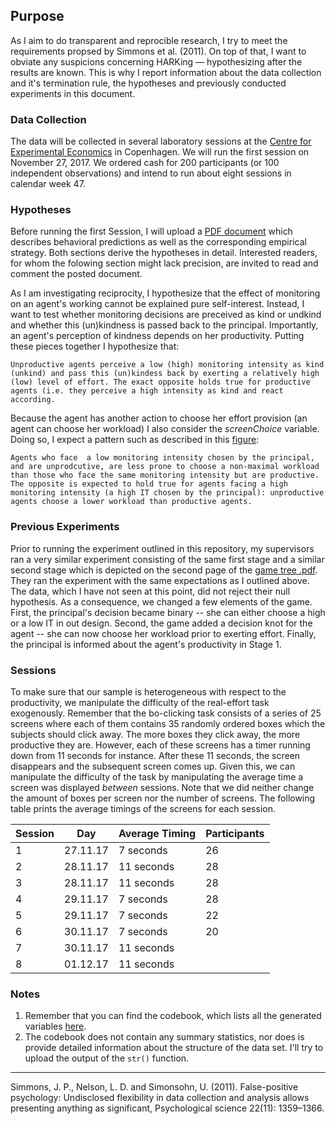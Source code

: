 ## Purpose

As I aim to do transparent and reprocible research, I try to meet the requirements propsed by Simmons et al. (2011). On top of that, I want to obviate any suspicions concerning HARKing — hypothesizing after the results are known. This is why I report information about the data collection and it's termination rule, the hypotheses and previously conducted experiments in this document.


### Data Collection

The data will be collected in several laboratory sessions at the [Centre for Experimental Economics](http://www.econ.ku.dk/cee/) in Copenhagen. We will run the first session on November 27, 2017. We ordered cash for 200 participants (or 100 independent observations) and intend to run about eight sessions in calendar week 47.


### Hypotheses

Before running the first Session, I will upload a [PDF document]() which describes behavioral predictions as well as the corresponding  empirical strategy. Both sections derive the hypotheses in detail. Interested readers, for whom the folowing section might lack precision, are invited to read and comment the posted document.

As I am investigating reciprocity, I hypothesize that the effect of monitoring on an agent's working cannot be explained pure self-interest. Instead, I want to test whether monitoring decisions are preceived as kind or undkind and whether this (un)kindness is passed back to the principal. Importantly, an agent's perception of kindness depends on her productivity. Putting these pieces together I hypothesize that:

`Unproductive agents perceive a low (high) monitoring intensity as kind (unkind) and pass this (un)kindess back by exerting a relatively high (low) level of effort. The exact opposite holds true for productive agents (i.e. they perceive a high intensity as kind and react according.`

Because the agent has another action to choose her effort provision (an agent can choose her workload) I also consider the *screenChoice* variable. Doing so, I expect a pattern such as described in this [figure](https://github.com/Howquez/The-hidden-Benefits-of-Monitoring/blob/master/Figures/03_Histogram.pdf): 

`Agents who face  a low monitoring intensity chosen by the principal, and are unprodcutive, are less prone to choose a non-maximal workload than those who face the same monitoring intensity but are productive. The opposite is expected to hold true for agents facing a high monitoring intensity (a high IT chosen by the principal): unproductive agents choose a lower workload than productive agents.`


### Previous Experiments

Prior to running the experiment outlined in this repository, my supervisors ran a very similar experiment consisting of the same first stage and a similar second stage which is depicted on the second page of the [game tree .pdf](https://github.com/Howquez/The-hidden-Benefits-of-Monitoring/blob/master/Figures/20170920_GameTree.pdf). They ran the experiment with the same expectations as I outlined above. The data, which I have not seen at this point, did not reject their null hypothesis. As a consequence, we changed a few elements of the game. First, the principal's decision became binary -- she can either choose a high or a low IT in out design. Second, the game added a decision knot for the agent -- she can now choose her workload prior to exerting effort. Finally, the principal is informed about the agent's productivity in Stage 1.

### Sessions 

To make sure that our sample is heterogeneous with respect to the productivity, we manipulate the difficulty of the real-effort task exogenously. Remember that the bo-clicking task consists of a series of 25 screens where each of them contains 35 randomly ordered boxes which the subjects should click away. The more boxes they click away, the more productive they are. However, each of these screens has a timer running down from 11 seconds for instance. After these 11 seconds, the screen disappears and the subsequent screen comes up. Given this, we can manipulate the difficulty of the task by manipulating the average time a screen was displayed *between* sessions. Note that we did neither change the amount of boxes per screen nor the number of screens. The following table prints the average timings of the screens for each session.

Session | Day     | Average Timing | Participants
--------|---------|----------------|-------------
1       | 27.11.17| 7 seconds      | 26
2       | 28.11.17| 11 seconds     | 28
3       | 28.11.17| 11 seconds     | 28
4       | 29.11.17| 7 seconds      | 28
5       | 29.11.17| 7 seconds      | 22
6       | 30.11.17| 7 seconds      | 20
7       | 30.11.17| 11 seconds     |
8       | 01.12.17| 11 seconds     |



### Notes

1. Remember that you can find the codebook, which lists all the generated variables [here](https://github.com/Howquez/The-hidden-Benefits-of-Monitoring/blob/master/Codebook.pdf).
2. The codebook does not contain any summary statistics, nor does is provide detailed information about the structure of the data set. I'll try to upload the output of the `str()` function.

- - - -
Simmons, J. P., Nelson, L. D. and Simonsohn, U. (2011). False-positive psychology: Undisclosed flexibility in data collection and analysis allows presenting anything as significant, Psychological science 22(11): 1359–1366.
